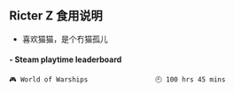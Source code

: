 ## Ricter Z 食用说明
- 喜欢猫猫，是个冇猫孤儿

<!-- steam-box start -->
#### - Steam playtime leaderboard
```text
🎮 World of Warships                 🕘 100 hrs 45 mins
```
<!-- Powered by https://github.com/YouEclipse/steam-box . -->
<!-- steam-box end -->
